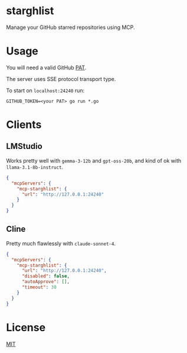 starghlist
===============

Manage your GitHub starred repositories using MCP.

# Usage

You will need a valid GitHub [PAT](https://github.com/settings/personal-access-tokens).

The server uses SSE protocol transport type.

To start on `localhost:24240` run:

    GITHUB_TOKEN=<your PAT> go run *.go 

# Clients

## LMStudio

Works pretty well with `gemma-3-12b` and `gpt-oss-20b`, and kind of ok with `llama-3.1-8b-instruct`.

```json
{
  "mcpServers": {
    "mcp-starghlist": {
      "url": "http://127.0.0.1:24240"
    }
  }
}
```

## Cline

Pretty much flawlessly with `claude-sonnet-4`.

```json
{
  "mcpServers": {
    "mcp-starghlist": {
      "url": "http://127.0.0.1:24240",
      "disabled": false,
      "autoApprove": [],
      "timeout": 30
    }
  }
}
```

# License

[MIT](LICENSE)